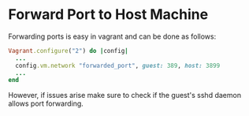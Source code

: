 # Forward Port to Host Machine

Forwarding ports is easy in vagrant and can be done as follows:

```ruby
Vagrant.configure("2") do |config|
  ...
  config.vm.network "forwarded_port", guest: 389, host: 3899
  ...
end
```

However, if issues arise make sure to check if the guest's sshd daemon allows port forwarding.

